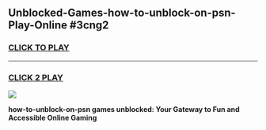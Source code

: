 
## Unblocked-Games-how-to-unblock-on-psn-Play-Online #3cng2
<h3>
<a href="https://news.freeplayer.one?title=how-to-unblock-on-psn&ref=3">CLICK TO PLAY</a></h3>
<hr>

<h3>
<a href="https://news.freeplayer.one?title=how-to-unblock-on-psn&ref=3">CLICK 2 PLAY</a>
  
</h3>

<a href="https://news.freeplayer.one?title=how-to-unblock-on-psn&ref=3"><img src="https://clearcache.store/games.png"></a>


**how-to-unblock-on-psn games unblocked: Your Gateway to Fun and Accessible Online Gaming**

